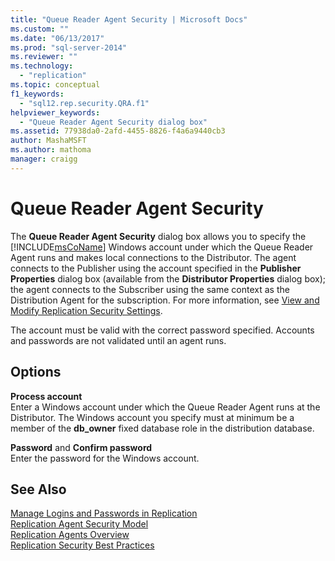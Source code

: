 ```yaml
---
title: "Queue Reader Agent Security | Microsoft Docs"
ms.custom: ""
ms.date: "06/13/2017"
ms.prod: "sql-server-2014"
ms.reviewer: ""
ms.technology: 
  - "replication"
ms.topic: conceptual
f1_keywords: 
  - "sql12.rep.security.QRA.f1"
helpviewer_keywords: 
  - "Queue Reader Agent Security dialog box"
ms.assetid: 77938da0-2afd-4455-8826-f4a6a9440cb3
author: MashaMSFT
ms.author: mathoma
manager: craigg
---
```

# Queue Reader Agent Security
  The **Queue Reader Agent Security** dialog box allows you to specify the [!INCLUDE[msCoName](../../includes/msconame-md.md)] Windows account under which the Queue Reader Agent runs and makes local connections to the Distributor. The agent connects to the Publisher using the account specified in the **Publisher Properties** dialog box (available from the **Distributor Properties** dialog box); the agent connects to the Subscriber using the same context as the Distribution Agent for the subscription. For more information, see [View and Modify Replication Security Settings](security/view-and-modify-replication-security-settings.md).  
  
 The account must be valid with the correct password specified. Accounts and passwords are not validated until an agent runs.  
  
## Options  
 **Process account**  
 Enter a Windows account under which the Queue Reader Agent runs at the Distributor. The Windows account you specify must at minimum be a member of the **db_owner** fixed database role in the distribution database.  
  
 **Password** and **Confirm password**  
 Enter the password for the Windows account.  
  
## See Also  
 [Manage Logins and Passwords in Replication](security/identity-and-access-control-replication.md#manage-logins-and-passwords-in-replication)   
 [Replication Agent Security Model](security/replication-agent-security-model.md)   
 [Replication Agents Overview](agents/replication-agents-overview-overview.md)   
 [Replication Security Best Practices](security/replication-security-best-practices.md)  
  
  
